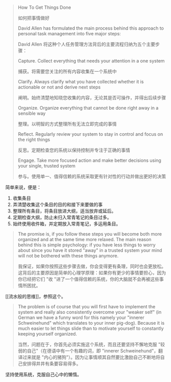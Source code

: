 > How To Get Things Done
> 
> 如何把事情做好
> 
> David Allen has formulated the main process behind this approach to personal task management into five major steps:
> 
> David Allen 将这种个人任务管理方法背后的主要流程归纳为五个主要步骤：
> 
> Capture. Collect everything that needs your attention in a one system
> 
> 捕获。将需要您关注的所有内容收集在一个系统中
> 
> Clarify. Always clarify what you have collected whether it is actionable or not and derive next steps
> 
> 阐明。始终清楚地知晓您收集的内容，无论其是否可操作，并得出后续步骤
> 
> Organize. Organize everything that cannot be done right away in a sensible way
> 
> 整理。以明智的方式整理所有无法立即完成的事情
> 
> Reflect. Regularly review your system to stay in control and focus on the right things
> 
> 反思。定期检查您的系统以保持控制并专注于正确的事情
> 
> Engage. Take more focused action and make better decisions using your single, trusted system
> 
> 参与。使用单一、值得信赖的系统采取更有针对性的行动并做出更好的决策

简单来说，便是：
1. 收集条目
2. 弄清楚收集这个条目的目的和接下来要做的事
3. 整理所有条目，将条目放进大纲，适当放弃或延后。
4. 定期检查大纲，防止未归入常青笔记的条目过多。
5. 始终使用收件箱，并定期放入常青笔记，多运用条目。

> The promise is, if you follow these steps you will become both more organized and at the same time more relaxed. The main reason behind this is simple psychology: if you have less things to worry about since you have it stored "away" in a trusted system your mind will not be bothered with these things anymore.
>
> 我保证，如果你按照这些步骤去做，你会变得更有条理，同时也会更放松。这背后的主要原因是简单的心理学原理：如果你有更少的事情要担心，因为你已经把它们 "收 "进了一个值得信赖的系统，你的大脑就不会再被这些事情所困扰。

[[流水般的思维]]，参照这个。


>The problem is of course that you will first have to implement the system and really also consistently overcome your "weaker self" (in German we have a funny word for this namely your "innerer Schweinehund" which translates to your inner pig-dog). Because it is much easier to let things slide than to motivate yourself to constantly keeping yourself organized.
>
>当然，问题在于，你首先必须实施这个系统，而且还要坚持不懈地克服 "较弱的自己"（在德语中有一个有趣的词，即 "innerer Schweinehund"，翻译过来就是 "内心的猪狗"）。因为让事情顺其自然要比激励自己不断地将自己安排得井井有条要容易得多。

坚持使用系统，克服自己心中的懒惰。